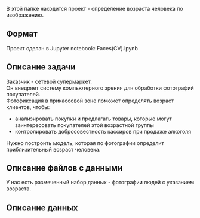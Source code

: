 В этой папке находится проект - определение возраста человека по изображению.

## Формат

Проект сделан в Jupyter notebook: Faces(CV).ipynb

## Описание задачи

Заказчик - сетевой супермаркет.\
Он внедряет систему компьютерного зрения для обработки фотографий покупателей.\
Фотофиксация в прикассовой зоне поможет определять возраст клиентов, чтобы:
- анализировать покупки и предлагать товары, которые могут заинтересовать покупателей этой возрастной группы
- контролировать добросовестность кассиров при продаже алкоголя

Нужно построить модель, которая по фотографии определит приблизительный возраст человека.

## Описание файлов с данными

У нас есть размеченный набор данных - фотографии людей с указанием возраста.

## Описание данных

